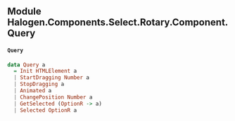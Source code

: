 ## Module Halogen.Components.Select.Rotary.Component.Query

#### `Query`

``` purescript
data Query a
  = Init HTMLElement a
  | StartDragging Number a
  | StopDragging a
  | Animated a
  | ChangePosition Number a
  | GetSelected (OptionR -> a)
  | Selected OptionR a
```


